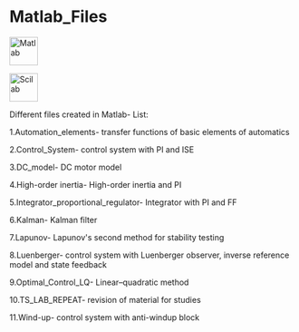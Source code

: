 # Matlab_Files
<p align="left"> <a href="https://www.mathworks.com" target="_blank"> <img src="https://upload.wikimedia.org/wikipedia/commons/2/21/Matlab_Logo.png" alt="Matlab" width="50" height="50"/> </a>
<p align="left"> <a href="https://www.scilab.org" target="_blank"> <img src="https://user-images.githubusercontent.com/84814415/148458144-9eb288a5-0928-4b9d-b922-5a840e782202.png" alt="Scilab" width="50" height="50"/> </a>
  
Different files created in Matlab- List:

1.Automation_elements- transfer functions of basic elements of automatics

2.Control_System- control system with PI and ISE

3.DC_model- DC motor model

4.High-order inertia- High-order inertia and PI

5.Integrator_proportional_regulator- Integrator with PI and FF

6.Kalman- Kalman filter

7.Lapunov- Lapunov's second method for stability testing

8.Luenberger- control system with Luenberger observer, inverse reference model and state feedback 

9.Optimal_Control_LQ- Linear–quadratic method

10.TS_LAB_REPEAT- revision of material for studies 

11.Wind-up- control system with anti-windup block
